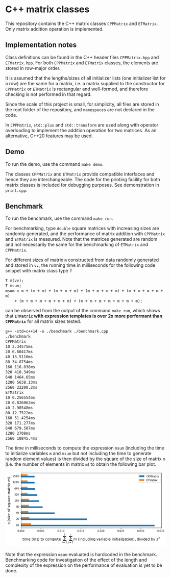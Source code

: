 # C++ matrix classes

This repository contains the C++ matrix classes `CPPMatrix` and `ETMatrix`. Only matrix addition operation is implemented.

## Implementation notes

Class definitions can be found in the C++ header files `CPPMatrix.hpp` and `ETMatrix.hpp`. For both `CPPMatrix` and `ETMatrix` classes, the elements are stored in row-major order. 

It is assumed that the lengths/sizes of all initializer lists (one initializer list for a row) are the same for a matrix, i.e. a matrix supplied to the constructor for `CPPMatrix` or `ETMatrix` is rectangular and well-formed, and therefore checking is not performed in that regard.

Since the scale of this project is small, for simplicity, all files are stored in the root folder of the repository, and `namespace`s are not declared in the code.

In `CPPMatrix`, `std::plus` and  `std::transform` are used along with operator overloading to implement the addition operation for two matrices. As an alternative, C++20 features may be used.

## Demo

To run the demo, use the command `make demo`.

The classes `CPPMatrix` and `ETMatrix` provide compatible interfaces and hence they are interchangeable. The code for the printing facility for both matrix classes is included for debugging purposes. See demonstration in `print.cpp`.

## Benchmark

To run the benchmark, use the command `make run`.

For benchmarking, type `double` square matrices with increasing sizes are randomly generated, and the performance of matrix addition with `CPPMatrix` and `ETMatrix` is measured. Note that the matrices generated are random and not necessarily the same for the benchmarking of `ETMatrix` and `CPPMatrix`.

For different sizes of matrix `m` constructed from data randomly generated and stored in `vv`, the running time in milliseconds for the following code snippet with matrix class type T
```
T m(vv);
T msum;
msum = m + (m + m) + (m + m + m) + (m + m + m + m) + (m + m + m + m + m)
	+ (m + m + m + m + m + m) + (m + m + m + m + m + m + m);
```
can be observed from the output of the command `make run`, which shows that **`ETMatrix` with expression templates is over 2x more performant than `CPPMatrix`** for all matrix sizes tested.

```
g++ -std=c++14 -o ./benchmark ./benchmark.cpp
./benchmark
CPPMatrix
10 3.34575ms
20 6.60417ms
40 13.5116ms
80 34.8754ms
160 116.838ms
320 418.349ms
640 1464.65ms
1280 5638.13ms
2560 22200.2ms
ETMatrix
10 0.256554ms
20 0.826062ms
40 2.98548ms
80 12.7522ms
160 51.4254ms
320 171.277ms
640 679.507ms
1280 2708ms
2560 10845.4ms
```

The time in milliseconds to compute the expression `msum` (including the time to initialize variables `m` and `msum` but not including the time to generate random element values) is then divided by the square of the size of matrix `m` (i.e. the number of elements in matrix `m`) to obtain the following bar plot.

![Benchmark results bar plot](benchmark.png)

Note that the expression `msum` evaluated is hardcoded in the benchmark. Benchmarking code for investigation of the effect of the length and complexity of the expression on the performance of evaluation is yet to be done.

